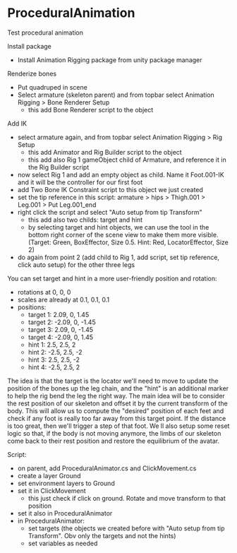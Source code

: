 # ProceduralAnimation
Test procedural animation

Install package
- Install Animation Rigging package from unity package manager

Renderize bones
- Put quadruped in scene
- Select armature (skeleton parent) and from topbar select Animation Rigging > Bone Renderer Setup
	- this add Bone Renderer script to the object

Add IK
- select armature again, and from topbar select Animation Rigging > Rig Setup
	- this add Animator and Rig Builder script to the object
	- this add also Rig 1 gameObject child of Armature, and reference it in the Rig Builder script
- now select Rig 1 and add an empty object as child. Name it Foot.001-IK and it will be the controller for our first foot
- add Two Bone IK Constraint script to this object we just created
- set the tip reference in this script: armature > hips > Thigh.001 > Leg.001 > Put Leg.001_end
- right click the script and select "Auto setup from tip Transform"
	- this add also two childs: target and hint
	- by selecting target and hint objects, we can use the tool in the bottom right corner of the scene view to make them more visible. (Target: Green, BoxEffector, Size 0.5. Hint: Red, LocatorEffector, Size 2)
- do again from point 2 (add child to Rig 1, add script, set tip reference, click auto setup) for the other three legs

You can set target and hint in a more user-friendly position and rotation:
- rotations at 0, 0, 0
- scales are already at 0.1, 0.1, 0.1
- positions:
	- target 1: 2.09, 0, 1.45
	- target 2: -2.09, 0, -1.45
	- target 3: 2.09, 0, -1.45
	- target 4: -2.09, 0, 1.45
	- hint 1: 2.5, 2.5, 2
	- hint 2: -2.5, 2.5, -2
	- hint 3: 2.5, 2.5, -2
	- hint 4: -2.5, 2.5, 2

The idea is that the  target  is the locator we'll need to move to update the position of the bones up the leg chain, and the "hint" is an additional marker to help the rig bend the leg the right way.
The main idea will be to consider the rest position of our skeleton and offset it by the current transform of the body.
This will allow us to compute the "desired" position of each feet and check if any foot is really too far away from this target point. If the distance is too great, then we'll trigger a step of that foot.
We ll also setup some reset logic so that, if the body is not moving anymore, the limbs of our skeleton come back to their rest position and restore the equilibrium of the avatar.

Script:
- on parent, add ProceduralAnimator.cs and ClickMovement.cs
- create a layer Ground
- set environment layers to Ground
- set it in ClickMovement 
	- this just check if click on ground. Rotate and move transform to that position
- set it also in ProceduralAnimator
- in ProceduralAnimator:
	- set targets (the objects we created before with "Auto setup from tip Transform". Obv only the targets and not the hints)
	- set variables as needed